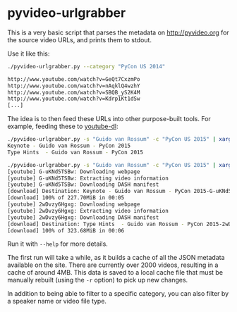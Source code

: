pyvideo-urlgrabber
==================

This is a very basic script that parses the metadata on http://pyvideo.org for the source video URLs, and prints them to stdout.

Use it like this:

```bash
./pyvideo-urlgrabber.py --category "PyCon US 2014"

http://www.youtube.com/watch?v=GeQt7CxzmPo
http://www.youtube.com/watch?v=nAqklQ4wzhY
http://www.youtube.com/watch?v=SBQB_yS2K4M
http://www.youtube.com/watch?v=Kdrp1Kt1dSw
[...]
```

The idea is to then feed these URLs into other purpose-built tools. For example, feeding these to [youtube-dl](http://rg3.github.io/youtube-dl/):

```bash
./pyvideo-urlgrabber.py -s "Guido van Rossum" -c "PyCon US 2015" | xargs youtube-dl --get-title
Keynote - Guido van Rossum - PyCon 2015
Type Hints  - Guido van Rossum - PyCon 2015

./pyvideo-urlgrabber.py -s "Guido van Rossum" -c "PyCon US 2015" | xargs youtube-dl --title
[youtube] G-uKNd5TSBw: Downloading webpage
[youtube] G-uKNd5TSBw: Extracting video information
[youtube] G-uKNd5TSBw: Downloading DASH manifest
[download] Destination: Keynote - Guido van Rossum - PyCon 2015-G-uKNd5TSBw.mp4
[download] 100% of 227.70MiB in 00:05
[youtube] 2wDvzy6Hgxg: Downloading webpage
[youtube] 2wDvzy6Hgxg: Extracting video information
[youtube] 2wDvzy6Hgxg: Downloading DASH manifest
[download] Destination: Type Hints  - Guido van Rossum - PyCon 2015-2wDvzy6Hgxg.mp4
[download] 100% of 323.68MiB in 00:06
```
Run it with `--help` for more details.

The first run will take a while, as it builds a cache of all the JSON metadata available on the site. There are currently over 2000 videos, resulting in a cache of around 4MB. This data is saved to a local cache file that must be manually rebuilt (using the `-r` option) to pick up new changes.

In addition to being able to filter to a specific category, you can also filter by a speaker name or video file type.
